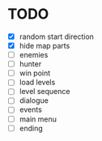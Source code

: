 # TODO

- [x] random start direction
- [x] hide map parts
- [ ] enemies
- [ ] hunter
- [ ] win point
- [ ] load levels
- [ ] level sequence
- [ ] dialogue
- [ ] events
- [ ] main menu
- [ ] ending
